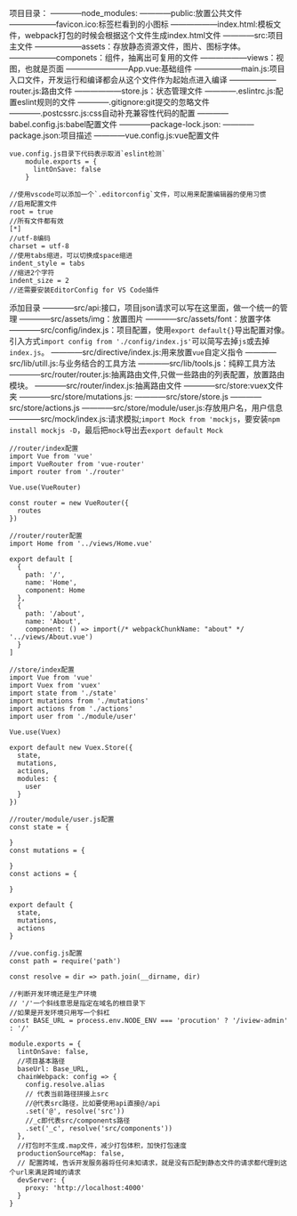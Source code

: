 

项目目录：
————node_modules:
————public:放置公共文件
——————favicon.ico:标签栏看到的小图标
——————index.html:模板文件，webpack打包的时候会根据这个文件生成index.html文件
————src:项目主文件
——————assets：存放静态资源文件，图片、图标字体。
——————componets：组件，抽离出可复用的文件
——————views：视图，也就是页面
————————App.vue:基础组件
——————main.js:项目入口文件，开发运行和编译都会从这个文件作为起始点进入编译
——————router.js:路由文件
——————store.js：状态管理文件
————.eslintrc.js:配置eslint规则的文件
————.gitignore:git提交的忽略文件
————.postcssrc.js:css自动补充兼容性代码的配置
————babel.config.js:babel配置文件
————package-lock.json:
————package.json:项目描述
————vue.config.js:vue配置文件
```
vue.config.js目录下代码表示取消`eslint检测`
    module.exports = {
      lintOnSave: false
    }
```
```
//使用vscode可以添加一个`.editorconfig`文件，可以用来配置编辑器的使用习惯
//启用配置文件
root = true
//所有文件都有效
[*]
//utf-8编码
charset = utf-8
//使用tabs缩进，可以切换成space缩进
indent_style = tabs
//缩进2个字符
indent_size = 2
//还需要安装EditorConfig for VS Code插件
```
添加目录
————src/api:接口，项目json请求可以写在这里面，做一个统一的管理
————src/assets/img：放置图片
————src/assets/font：放置字体
————src/config/index.js：项目配置，使用`export default{}`导出配置对像。引入方式`import config from './config/index.js'`可以简写去掉`js`或去掉`index.js`。
————src/directive/index.js:用来放置`vue`自定义指令
————src/lib/utill.js:与业务结合的工具方法
————src/lib/tools.js：纯粹工具方法
————src/router/router.js:抽离路由文件,只做一些路由的列表配置，放置路由模块。
————src/router/index.js:抽离路由文件
————src/store:vuex文件夹
————src/store/mutations.js:
————src/store/store.js
————src/store/actions.js
————src/store/module/user.js:存放用户名，用户信息
————src/mock/index.js:请求模拟;`import Mock from 'mockjs`，要安装`npm install mockjs -D`，最后把`mock`导出去`export default Mock`

```
//router/index配置
import Vue from 'vue'
import VueRouter from 'vue-router'
import router from './router'

Vue.use(VueRouter)

const router = new VueRouter({
  routes
})

//router/router配置
import Home from '../views/Home.vue'

export default [
  {
    path: '/',
    name: 'Home',
    component: Home
  },
  {
    path: '/about',
    name: 'About',
    component: () => import(/* webpackChunkName: "about" */ '../views/About.vue')
  }
]
```
```
//store/index配置
import Vue from 'vue'
import Vuex from 'vuex'
import state from './state'
import mutations from './mutations'
import actions from './actions'
import user from './module/user'

Vue.use(Vuex)

export default new Vuex.Store({
  state,
  mutations,
  actions,
  modules: {
    user
  }
})

//router/module/user.js配置
const state = {

}
const mutations = {

}
const actions = {

}

export default {
  state,
  mutations,
  actions
}
```
```
//vue.config.js配置
const path = require('path')

const resolve = dir => path.join(__dirname, dir)

//判断开发环境还是生产环境
// '/'一个斜线意思是指定在域名的根目录下
//如果是开发环境只用写一个斜杠
const BASE_URL = process.env.NODE_ENV === 'procution' ? '/iview-admin' : '/'

module.exports = {
  lintOnSave: false,
  //项目基本路径
  baseUrl: Base_URL,
  chainWebpack: config => {
    config.resolve.alias
    // 代表当前路径拼接上src
    //@代表src路径，比如要使用api直接@/api
    .set('@', resolve('src'))
    //_c即代表src/components路径
    .set('_c', resolve('src/components'))
  },
  //打包时不生成.map文件，减少打包体积，加快打包速度
  productionSourceMap: false,
  // 配置跨域，告诉开发服务器将任何未知请求，就是没有匹配到静态文件的请求都代理到这个url来满足跨域的请求
  devServer: {
    proxy: 'http://localhost:4000'
  }
}

```